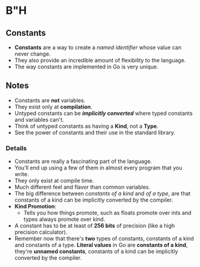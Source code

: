 # B"H

## Constants

- **Constants** are a way to create a _named identifier_ whose value can never change. 
- They also provide an incredible amount of flexibility to the language. 
- The way constants are implemented in Go is very unique.

## Notes

* Constants are **not** variables.
* They exist only at **compilation**.
* Untyped constants can be _**implicitly converted**_ where typed constants and variables can't.
* Think of untyped constants as having a **Kind**, not a **Type**.
* See the power of constants and their use in the standard library.


### Details


- Constants are really a fascinating part of the language.
- You'll end up using a few of them in almost every program that you write. 
- They only exist at compile time. 
- Much different feel and flavor than common variables. 
- The big difference between _constants of a kind_ and _of a type_, are that constants of a kind can be implicitly converted by the compiler. 
- **Kind Promotion**: 
    - Tells you how things promote, such as floats promote over ints and types always promote over kind. 
- A constant has to be at least of **256 bits** of precision (like a high precision calculator). 
- Remember now that there's **two** types of constants, constants of a kind and constants of a type. **Literal values** in Go are **constants of a kind**, they're **unnamed constants**, constants of a kind can be implicitly converted by the compiler. 